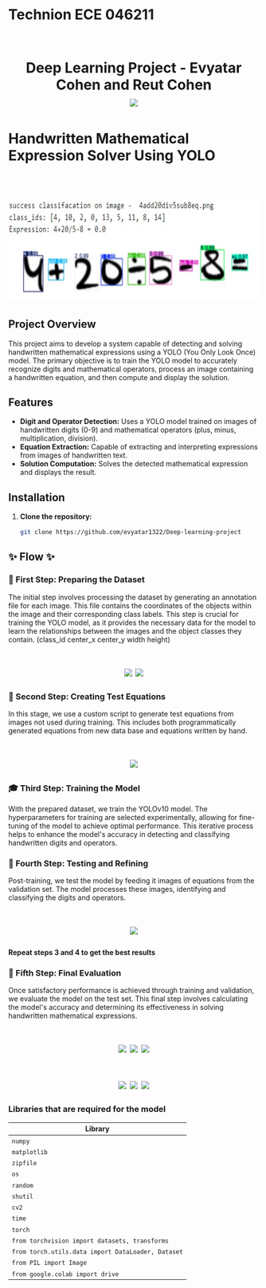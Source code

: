 # Technion ECE 046211

<h1 align="center">
  <br>
 Deep Learning Project -  
  Evyatar Cohen and Reut Cohen 
  <br>
  <img src="https://raw.githubusercontent.com/taldatech/ee046211-deep-learning/main/assets/dl_intro_anim.gif" height="200">
</h1>


# Handwritten Mathematical Expression Solver Using YOLO


<h1 align="center">
  <br>
  <img src="https://github.com/evyatar1322/Deep-learning-project/blob/main/images/detection.jpg" height="200">
  <br>
</h1>

## Project Overview
This project aims to develop a system capable of detecting and solving handwritten mathematical expressions using a YOLO (You Only Look Once) model. The primary objective is to train the YOLO model to accurately recognize digits and mathematical operators, process an image containing a handwritten equation, and then compute and display the solution.

## Features
- **Digit and Operator Detection:** Uses a YOLO model trained on images of handwritten digits (0-9) and mathematical operators (plus, minus, multiplication, division).
- **Equation Extraction:** Capable of extracting and interpreting expressions from images of handwritten text.
- **Solution Computation:** Solves the detected mathematical expression and displays the result.

## Installation
1. **Clone the repository:**
   ```bash
   git clone https://github.com/evyatar1322/Deep-learning-project


## ✨ Flow ✨

### 📂 First Step: Preparing the Dataset
The initial step involves processing the dataset by generating an 
annotation file for each image. This file contains the coordinates 
of the objects within the image and their corresponding class labels. 
This step is crucial for training the YOLO model, as it provides the 
necessary data for the model to learn the relationships between the 
images and the object classes they contain.
(class_id center_x center_y width height)
<h1 align="center">
  <td><img src="https://github.com/evyatar1322/Deep-learning-project/blob/main/images/05Yyjvq9.jpg" height="100"></td>
   <td><img src="https://github.com/evyatar1322/Deep-learning-project/blob/main/images/text05Yyjvq9.jpg" height="100"></td>
</h1>

### 🧩 Second Step: Creating Test Equations
In this stage, we use a custom script to generate test equations from 
images not used during training. This includes both programmatically 
generated equations from new data base and equations written by hand.
<h1 align="center">
  <img src="https://github.com/evyatar1322/Deep-learning-project/blob/main/images/equation.jpg" height="100">
</h1>

### 🎓 Third Step: Training the Model
With the prepared dataset, we train the YOLOv10 model. The hyperparameters 
for training are selected experimentally, allowing for fine-tuning of the 
model to achieve optimal performance. This iterative process helps to 
enhance the model's accuracy in detecting and classifying handwritten 
digits and operators.

### 🧪 Fourth Step: Testing and Refining
Post-training, we test the model by feeding it images of equations from the validation set. 
The model processes these images, identifying and classifying the digits and operators.
<h1 align="center">
  <img src="https://github.com/evyatar1322/Deep-learning-project/blob/main/images/success_readme.jpg" height="100">

#### Repeat steps 3 and 4 to get the best results
</h1>

### 🎯 Fifth Step: Final Evaluation
Once satisfactory performance is achieved through training and validation, 
we evaluate the model on the test set. This final step involves calculating 
the model's accuracy and determining its effectiveness in solving handwritten 
mathematical expressions.
<h1 align="center">
  <img src="https://github.com/evyatar1322/Deep-learning-project/blob/main/images/detection1.jpg" height="100">
  <tr>
  <img src="https://github.com/evyatar1322/Deep-learning-project/blob/main/images/detection2.jpg" height="100">
    <tr>
  <img src="https://github.com/evyatar1322/Deep-learning-project/blob/main/images/miss_detection.jpg" height="100">
</h1>

<h1 align="center">
  <tr>
    <td><img src="https://github.com/evyatar1322/Deep-learning-project/blob/main/images/same_data_result.jpg" height="75"></td>
    <td><img src="https://github.com/evyatar1322/Deep-learning-project/blob/main/images/other_data_result.jpg" height="75"></td>
    <td><img src="https://github.com/evyatar1322/Deep-learning-project/blob/main/images/our_result.jpg" height="75"></td>
  </tr>
</h1>



### Libraries that are required for the model

|Library         |
|----------------|
|`numpy`| 
|`matplotlib`|
|`zipfile`|
|`os`|
|`random`| 
|`shutil`| 
|`cv2`| 
|`time`|
|`torch`|
|`from torchvision import datasets, transforms`|
|`from torch.utils.data import DataLoader, Dataset`| 
|`from PIL import Image`| 
|`from google.colab import drive`|

